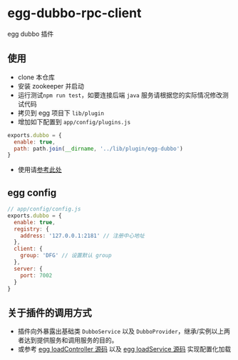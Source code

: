 # egg-dubbo-rpc-client

egg dubbo 插件

## 使用

* clone 本仓库
* 安装 zookeeper 并启动
* 运行测试`npm run test`，如要连接后端 `java` 服务请根据您的实际情况修改测试代码
* 拷贝到 egg 项目下 `lib/plugin`
* 增加如下配置到 `app/config/plugins.js`

```javascript
exports.dubbo = {
  enable: true,
  path: path.join(__dirname, '../lib/plugin/egg-dubbo')
}
```

* 使用请[参考此处](./test/fixtures/example)

## egg config

```javascript
// app/config/config.js
exports.dubbo = {
  enable: true,
  registry: {
    address: '127.0.0.1:2181' // 注册中心地址
  },
  client: {
    group: 'DFG' // 设置默认 group
  },
  server: {
    port: 7002
  }
}
```

## 关于插件的调用方式

* 插件向外暴露出基础类 `DubboService` 以及 `DubboProvider`，继承/实例以上两者达到提供服务和调用服务的目的。
* 或参考 [egg loadController 源码](https://github.com/eggjs/egg-core/blob/master/lib/loader/mixin/controller.js) 以及 [egg loadService 源码](https://github.com/eggjs/egg-core/blob/master/lib/loader/mixin/service.js) 实现配置化加载